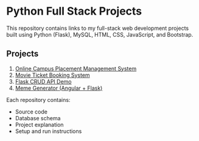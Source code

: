 # Python Full Stack Projects

This repository contains links to my full-stack web development projects built using Python (Flask), MySQL, HTML, CSS, JavaScript, and Bootstrap.

## Projects

1. [Online Campus Placement Management System](https://github.com/Jameel-Shaik55/OCPMS)
2. [Movie Ticket Booking System](https://github.com/Jameel-Shaik55/MTBP.git)
3. [Flask CRUD API Demo](https://github.com/yourusername/flask-crud-api)
4. [Meme Generator (Angular + Flask)](https://github.com/yourusername/memegenerator_app)

Each repository contains:
- Source code  
- Database schema  
- Project explanation  
- Setup and run instructions
